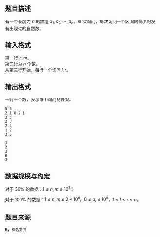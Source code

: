 ## 题目描述

有一个长度为 $n$ 的数组 $a_1,a_2,\cdots,a_n$。$m$ 次询问，每次询问一个区间内最小的没有出现过的自然数。


## 输入格式

第一行 $n,m$。  
第二行为 $n$ 个数。  
从第三行开始，每行一个询问 $l,r$。


## 输出格式

一行一个数，表示每个询问的答案。



```input1
5 5
2 1 0 2 1
3 3
2 3
2 4
1 2
3 5
```

```output1
1
2
3
0
3
```


## 数据规模与约定

对于 $30\%$ 的数据：$1\le n,m\le 10^3$；

对于 $100\%$ 的数据：$1\le n,m\le 2\times 10^5$，$0\le a_i\le 10^9$，$1\le l\le r\le n$。


## 题目来源

`By 佚名提供`

